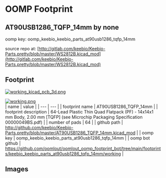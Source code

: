 # OOMP Footprint  
## AT90USB1286_TQFP_14mm  by none  
  
oomp key: oomp_keebio_keebio_parts_at90usb1286_tqfp_14mm  
  
source repo at: [http://gitlab.com/keebio/Keebio-Parts.pretty/blob/master/WS2812B.kicad_mod](http://gitlab.com/keebio/Keebio-Parts.pretty/blob/master/WS2812B.kicad_mod)  
## Footprint  
  
[![working_kicad_pcb_3d.png](working_kicad_pcb_3d_600.png)](working_kicad_pcb_3d.png)  
  
[![working.png](working_600.png)](working.png)  
| name | value | 
| --- | --- | 
| footprint name | AT90USB1286_TQFP_14mm | 
| footprint description | 64-Lead Plastic Thin Quad Flatpack (PF) - 14x14x1 mm Body, 2.00 mm [TQFP] (see Microchip Packaging Specification 00000049BS.pdf) | 
| number of pads | 64 | 
| github path | http://github.com/keebio/Keebio-Parts.pretty/blob/master/AT90USB1286_TQFP_14mm.kicad_mod | 
| oomp key | oomp_keebio_keebio_parts_at90usb1286_tqfp_14mm | 
| oomp bot github | https://github.com/oomlout/oomlout_oomp_footprint_bot/tree/main/footprints/keebio_keebio_parts_at90usb1286_tqfp_14mm/working | 
## Images  
